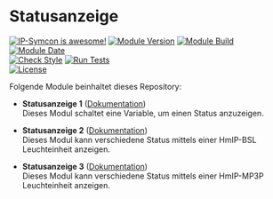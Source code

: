 # Statusanzeige

[![IP-Symcon is awesome!](https://img.shields.io/badge/IP--Symcon-5.5-blue.svg)](https://www.symcon.de)
[![Module Version](https://img.shields.io/badge/Module_Version-1.00-blue.svg)]()
[![Module Build](https://img.shields.io/badge/Module_Build-2-blue.svg)]()
[![Module Date](https://img.shields.io/badge/Module_Date-20201211-blue.svg)]()  
[![Check Style](https://github.com/ubittner/Statusanzeige/workflows/Check%20Style/badge.svg)](https://github.com/ubittner/Statusanzeige/actions)
[![Run Tests](https://github.com/ubittner/Statusanzeige/workflows/Run%20Tests/badge.svg)](https://github.com/ubittner/Statusanzeige/actions)  
[![License](https://img.shields.io/badge/License-CC%20BY--NC--SA%204.0-green.svg)](https://creativecommons.org/licenses/by-nc-sa/4.0/)

Folgende Module beinhaltet dieses Repository:

- __Statusanzeige 1__ ([Dokumentation](Statusanzeige%201))  
    Dieses Modul schaltet eine Variable, um einen Status anzuzeigen.

- __Statusanzeige 2__ ([Dokumentation](Statusanzeige%202))  
    Dieses Modul kann verschiedene Status mittels einer HmIP-BSL Leuchteinheit anzeigen.

- __Statusanzeige 3__ ([Dokumentation](Statusanzeige%203))  
    Dieses Modul kann verschiedene Status mittels einer HmIP-MP3P Leuchteinheit anzeigen.